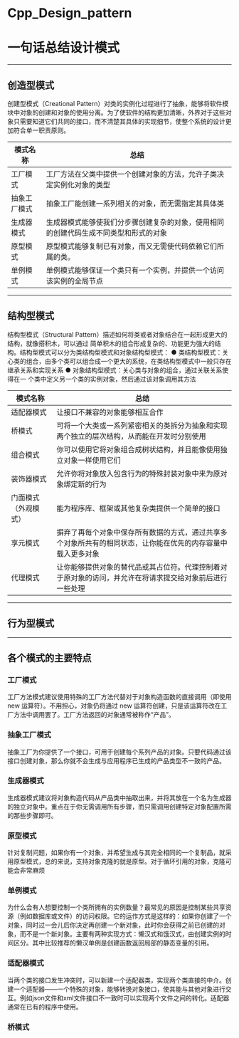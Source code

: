 # Cpp_Design_pattern
# 一句话总结设计模式
----
## 创造型模式
创建型模式（Creational Pattern）对类的实例化过程进行了抽象，能够将软件模块中对象的创建和对象的使用分离。为了使软件的结构更加清晰，外界对于这些对象只需要知道它们共同的接口，而不清楚其具体的实现细节，使整个系统的设计更加符合单一职责原则。

模式名称|总结
-------|-----
工厂模式|工厂方法在父类中提供一个创建对象的方法，允许子类决定实例化对象的类型
抽象工厂模式|抽象工厂能创建一系列相关的对象，而无需指定其具体类
生成器模式|生成器模式能够使我们分步骤创建复杂的对象，使用相同的创建代码生成不同类型和形式的对象
原型模式|原型模式能够复制已有对象，而又无需使代码依赖它们所属的类。
单例模式|单例模式能够保证一个类只有一个实例，并提供一个访问该实例的全局节点

----
## 结构型模式
结构型模式（Structural Pattern）描述如何将类或者对象结合在一起形成更大的结构，就像搭积木，可以通过 简单积木的组合形成复杂的、功能更为强大的结构。结构型模式可以分为类结构型模式和对象结构型模式：
●  类结构型模式：关心类的组合，由多个类可以组合成一个更大的系统，在类结构型模式中一般只存在继承关系和实现关系 
●  对象结构型模式：关心类与对象的组合，通过关联关系使得在一 个类中定义另一个类的实例对象，然后通过该对象调用其方法 

模式名称|总结
-------|-----
适配器模式|让接口不兼容的对象能够相互合作
桥模式|可将一个大类或一系列紧密相关的类拆分为抽象和实现两个独立的层次结构，从而能在开发时分别使用
组合模式|你可以使用它将对象组合成树状结构，并且能像使用独立对象一样使用它们
装饰器模式|允许你将对象放入包含行为的特殊封装对象中来为原对象绑定新的行为
门面模式（外观模式）|能为程序库、框架或其他复杂类提供一个简单的接口
享元模式|摒弃了再每个对象中保存所有数据的方式，通过共享多个对象所共有的相同状态，让你能在优先的内存容量中载入更多对象
代理模式|让你能够提供对象的替代品或其占位符。代理控制着对于原对象的访问，并允许在将请求提交给对象前后进行一些处理

----
## 行为型模式


-----
## 各个模式的主要特点
### 工厂模式
工厂方法模式建议使用特殊的工厂方法代替对于对象构造函数的直接调用（即使用 new 运算符）。不用担心，对象仍将通过 new 运算符创建，只是该运算符改在工厂方法中调用罢了。工厂方法返回的对象通常被称作“产品”。

### 抽象工厂模式
抽象工厂为你提供了一个接口，可用于创建每个系列产品的对象。只要代码通过该接口创建对象，那么你就不会生成与应用程序已生成的产品类型不一致的产品。

### 生成器模式
生成器模式建议将对象构造代码从产品类中抽取出来，并将其放在一个名为生成器的独立对象中。重点在于你无需调用所有步骤，而只需调用创建特定对象配置所需的那些步骤即可。

### 原型模式
针对复制问题，如果你有一个对象，并希望生成与其完全相同的一个复制品，就采用原型模式，总的来说，支持对象克隆的就是原型。对于循环引用的对象，克隆可能会非常麻烦

### 单例模式
为什么会有人想要控制一个类所拥有的实例数量？最常见的原因是控制某些共享资源（例如数据库或文件）的访问权限。它的运作方式是这样的：如果你创建了一个对象，同时过一会儿后你决定再创建一个新对象，此时你会获得之前已创建的对象，而不是一个新对象。主要有两种实现方式：懒汉式和饿汉式，由创建实例的时间区分。其中比较推荐的懒汉单例是创建函数返回局部的静态变量的引用。

### 适配器模式
当两个类的接口发生冲突时，可以新建一个适配器类，实现两个类直接的中介。创建一个适配器——一个特殊的对象，能够转换对象接口，使其能与其他对象进行交互。例如json文件和xml文件接口不一致时可以实现两个文件之间的转化。适配器通常在已有的程序中使用。

### 桥模式
